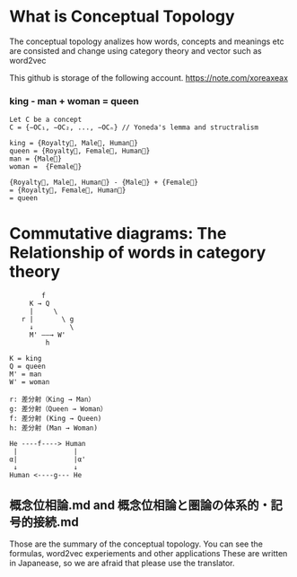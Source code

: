 # What is Conceptual Topology
The conceptual topology analizes how words, concepts and meanings etc are consisted
and change using category theory and vector such as word2vec

This github is storage of the following account.
https://note.com/xoreaxeax



### king - man + woman = queen

```
Let C be a concept
C = {−OC₁, −OC₂, ..., −OCₙ} // Yoneda's lemma and structralism

king = {Royalty⃗, Male⃗, Human⃗}
queen = {Royalty⃗, Female⃗, Human⃗} 
man = {Male⃗}
woman =  {Female⃗} 

{Royalty⃗, Male⃗, Human⃗} - {Male⃗} + {Female⃗} 
= {Royalty⃗, Female⃗, Human⃗} 
= queen
```

# Commutative diagrams: The Relationship of words in category theory

```
        f
     K → Q
     |     \
   r |       \ g
     ↓         \
     M' ——→ W'
         h
```
    K = king
    Q = queen
    M' = man
    W' = woman

    r: 差分射（King → Man）
    g: 差分射（Queen → Woman）
    f: 差分射 (King → Queen)
    h: 差分射 (Man → Woman)

```
He ----f----> Human
 |              |
α|              |α'
 ↓              ↓
Human <----g--- He

```

## 概念位相論.md and 概念位相論と圏論の体系的・記号的接続.md
Those are the summary of the conceptual topology.
You can see the formulas, word2vec experiements and other applications
These are written in Japanease, so we are afraid that please use the translator.
